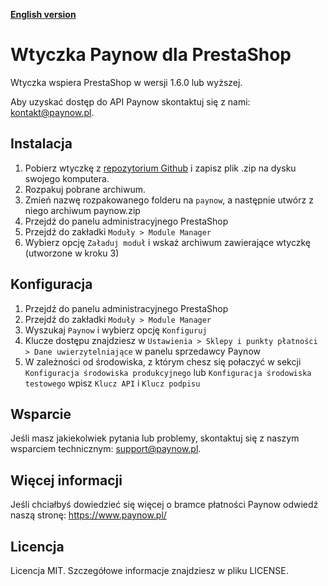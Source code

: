 [**English version**][ext0]
# Wtyczka Paynow dla PrestaShop 

Wtyczka wspiera PrestaShop w wersji 1.6.0 lub wyższej.

Aby uzyskać dostęp do API Paynow skontaktuj się z nami: kontakt@paynow.pl.

## Instalacja
1. Pobierz wtyczkę z [repozytorium Github][ext1] i zapisz plik .zip na dysku swojego komputera.
2. Rozpakuj pobrane archiwum.
3. Zmień nazwę rozpakowanego folderu na `paynow`, a następnie utwórz z niego archiwum paynow.zip
4. Przejdź do panelu administracyjnego PrestaShop
5. Przejdź do zakładki `Moduły > Module Manager`
6. Wybierz opcję `Załaduj moduł` i wskaż archiwum zawierające wtyczkę (utworzone w kroku 3)


## Konfiguracja
1. Przejdź do panelu administracyjnego PrestaShop
2. Przejdź do zakładki `Moduły > Module Manager`
3. Wyszukaj `Paynow` i wybierz opcję `Konfiguruj`
4. Klucze dostępu znajdziesz w `Ustawienia > Sklepy i punkty płatności > Dane uwierzytelniające` w panelu sprzedawcy Paynow
5. W zależności od środowiska, z którym chesz się połaczyć w sekcji `Konfiguracja środowiska produkcyjnego` lub `Konfiguracja środowiska testowego` wpisz `Klucz API` i `Klucz podpisu` 

## Wsparcie
Jeśli masz jakiekolwiek pytania lub problemy, skontaktuj się z naszym wsparciem technicznym: support@paynow.pl.

## Więcej informacji
Jeśli chciałbyś dowiedzieć się więcej o bramce płatności Paynow odwiedź naszą stronę: https://www.paynow.pl/

## Licencja
Licencja MIT. Szczegółowe informacje znajdziesz w pliku LICENSE.

<!--LINKS-->

<!--external links:-->
[ext0]: README.EN.md
[ext1]: https://github.com/pay-now/paynow-prestashop/releases/latest